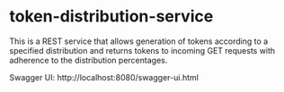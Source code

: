 # token-distribution-service
This is a REST service that allows generation of tokens according to a specified distribution and returns tokens to incoming GET requests with adherence to the distribution percentages.

Swagger UI:
http://localhost:8080/swagger-ui.html
